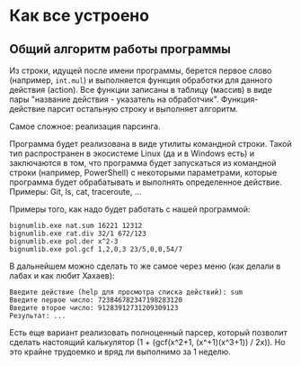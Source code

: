 # Как все устроено

## Общий алгоритм работы программы

Из строки, идущей после имени программы, берется первое слово (например, `int.mul`) и выполняется функция обработки для данного действия (action). Все функции записаны в таблицу (массив) в виде пары "название действия - указатель на обработчик". Функция-действие парсит остальную строку и выполняет алгоритм.

Самое сложное: реализация парсинга.

Программа будет реализована в виде утилиты командной строки. Такой тип распространен в экосистеме Linux (да и в Windows есть) и заключаются в том, что программа будет запускаться из командной строки (например, PowerShell) с некоторыми параметрами, которые программа будет обрабатывать и выполнять определенное действие. Примеры: Git, ls, cat, traceroute, ...

Примеры того, как надо будет работать с нашей программой:

```
bignumlib.exe nat.sum 16221 12312
bignumlib.exe rat.div 32/1 672/123
bignumlib.exe pol.der x^2-3
bignumlib.exe pol.gcf 1,2,0,3 23/5,0,0,54/7
```

В дальнейшем можно сделать то же самое через меню (как делали в лабах и как любит Хахаев):

```
Введите действие (help для просмотра списка действий): sum
Введите первое число: 723846782347198283120
Введите второе число: 91283912731209309123
Результат: ...
```

Есть еще вариант реализовать полноценный парсер, который позволит сделать настоящий калькулятор (1 + (gcf(x^2+1, (x^+1)(x^3+1)) / 2x)). Но это крайне трудоемко и вряд ли выполнимо за 1 неделю.
